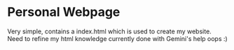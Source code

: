 # Personal Webpage

Very simple, contains a index.html which is used to create my website. Need to refine my html knowledge currently done with Gemini's help oops :)
